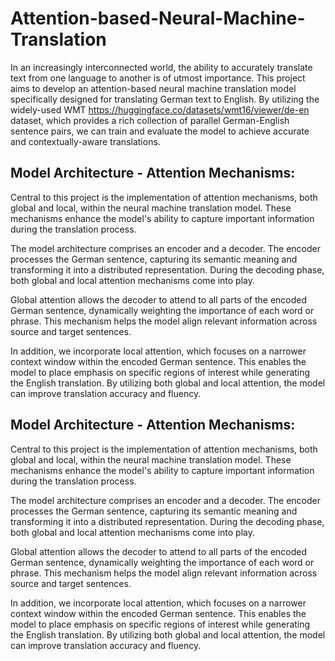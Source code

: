 # Attention-based-Neural-Machine-Translation

In an increasingly interconnected world, the ability to accurately translate text from one language to another is of utmost importance. This project aims to develop an attention-based neural machine translation model specifically designed for translating German text to English. By utilizing the widely-used WMT https://huggingface.co/datasets/wmt16/viewer/de-en dataset, which provides a rich collection of parallel German-English sentence pairs, we can train and evaluate the model to achieve accurate and contextually-aware translations.


## Model Architecture - Attention Mechanisms:
Central to this project is the implementation of attention mechanisms, both global and local, within the neural machine translation model. These mechanisms enhance the model's ability to capture important information during the translation process.

The model architecture comprises an encoder and a decoder. The encoder processes the German sentence, capturing its semantic meaning and transforming it into a distributed representation. During the decoding phase, both global and local attention mechanisms come into play.

Global attention allows the decoder to attend to all parts of the encoded German sentence, dynamically weighting the importance of each word or phrase. This mechanism helps the model align relevant information across source and target sentences.

In addition, we incorporate local attention, which focuses on a narrower context window within the encoded German sentence. This enables the model to place emphasis on specific regions of interest while generating the English translation. By utilizing both global and local attention, the model can improve translation accuracy and fluency.


## Model Architecture - Attention Mechanisms:
Central to this project is the implementation of attention mechanisms, both global and local, within the neural machine translation model. These mechanisms enhance the model's ability to capture important information during the translation process.

The model architecture comprises an encoder and a decoder. The encoder processes the German sentence, capturing its semantic meaning and transforming it into a distributed representation. During the decoding phase, both global and local attention mechanisms come into play.

Global attention allows the decoder to attend to all parts of the encoded German sentence, dynamically weighting the importance of each word or phrase. This mechanism helps the model align relevant information across source and target sentences.

In addition, we incorporate local attention, which focuses on a narrower context window within the encoded German sentence. This enables the model to place emphasis on specific regions of interest while generating the English translation. By utilizing both global and local attention, the model can improve translation accuracy and fluency.
